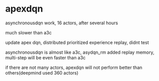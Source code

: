 # apexdqn
asynchronousdqn work, 16 actors, after several hours

much slower than a3c

update apex dqn, distributed prioritized experience replay, didnt test

asynchronousdqn is almost like a3c, asydqn_rm added replay memory, multi-step will be even faster than a3c

if there are not many actors, apexdqn will not perform better than others(deepmind used 360 actors)
